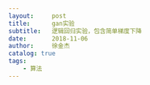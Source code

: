 ```yaml
---
layout:     post
title:      gan实验
subtitle:   逻辑回归实验，包含简单梯度下降
date:       2018-11-06
author:     徐金杰
catalog: true
tags:
    - 算法
---
```





